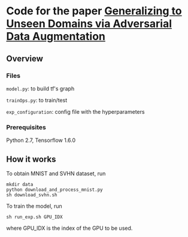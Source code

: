# Code for the paper [Generalizing to Unseen Domains via Adversarial Data Augmentation](https://arxiv.org/abs/1805.12018)

## Overview

### Files

``model.py``: to build tf's graph

``trainOps.py``: to train/test

``exp_configuration``: config file with the hyperparameters

### Prerequisites

Python 2.7, Tensorflow 1.6.0

## How it works

To obtain MNIST and SVHN dataset, run

```
mkdir data
python download_and_process_mnist.py
sh download_svhn.sh
```

To train the model, run

```
sh run_exp.sh GPU_IDX
```

where GPU_IDX is the index of the GPU to be used.

